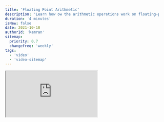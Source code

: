 ```yaml
---
title: 'Floating Point Arithmetic'
description: 'Learn how ow the arithmetic operations work on floating-point numbers and why the results might be different from what you may expect.'
duration: '4 minutes'
isNew: false
date: 2021-10-10
authorId: 'kamran'
sitemap:
  priority: 0.7
  changefreq: 'weekly'
tags:
  - 'video'
  - 'video-sitemap'
---
```


<iframe class="w-full aspect-video mb-5" src="https://www.youtube.com/embed/RIiq4tTt6rI" title="Floating Point Arithmetic"></iframe>
